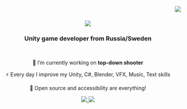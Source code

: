 <img align="right" src="https://visitor-badge.laobi.icu/badge?page_id=salesp07.salesp07" />

<h1 align="center">
    <img src="https://readme-typing-svg.herokuapp.com/?font=Righteous&size=35&center=true&vCenter=true&width=500&height=70&duration=4000&lines=Hi+There!+👋;+I'm+Edvard+Eker!;" />
</h1>

<h3 align="center">Unity game developer from Russia/Sweden</h3>

<br/>

<div align="center">
 
 🔭 I’m currently working on **top-down shooter**
 
 ⚡ Every day I improve my Unity, C#, Blender, VFX, Music, Text skills

💬 Open source and accessibility are everything!

 </div>

 <div align="center"> 
  <a href="mailto:pedro.sales.ekermikro@gmail.com">
    <img src="https://img.shields.io/badge/Gmail-333333?style=for-the-badge&logo=gmail&logoColor=red" />
  </a>
  <a href="https://t.me/Mikrolli" target="_blank">
     <img src="https://img.shields.io/badge/Telegram-333333?style=for-the-badge&logo=telegram&logoColor=white" target="_blank" /> <!-- sqlite, safari, google-chrome are other good icon options -->
  </a>
</div>
